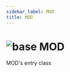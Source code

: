 ```yaml
---
sidebar_label: MOD
title: MOD
---
```


# <img src='/img/wiki/base.png' alt='base' data-tag='env-tag' /> MOD
MOD's entry class<br/>

